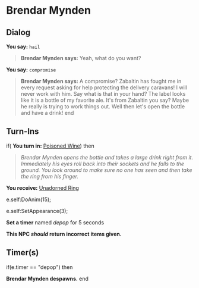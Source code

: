 # Brendar Mynden


## Dialog

**You say:** `hail`



>**Brendar Mynden says:** Yeah, what do you want?

**You say:** `compromise`



>**Brendar Mynden says:** A compromise? Zabaltin has fought me in every request asking for help protecting the delivery caravans! I will never work with him. Say what is that in your hand? The label looks like it is a bottle of my favorite ale. It's from Zabaltin you say? Maybe he really is trying to work things out. Well then let's open the bottle and have a drink!
end

## Turn-Ins





if( **You turn in:** [Poisoned Wine](/item/29862)) then
 

>*Brendar Mynden opens the bottle and takes a large drink right from it. Immediately his eyes roll back into their sockets and he falls to the ground. You look around to make sure no one has seen and then take the ring from his finger.*


 **You receive:**  [Unadorned Ring](/item/29863) 


e.self:DoAnim(15);


e.self:SetAppearance(3);


**Set a timer** named *depop* for 5 seconds

**This NPC *should* return incorrect items given.**

## Timer(s)

if(e.timer == "depop") then


**Brendar Mynden despawns.**
end
